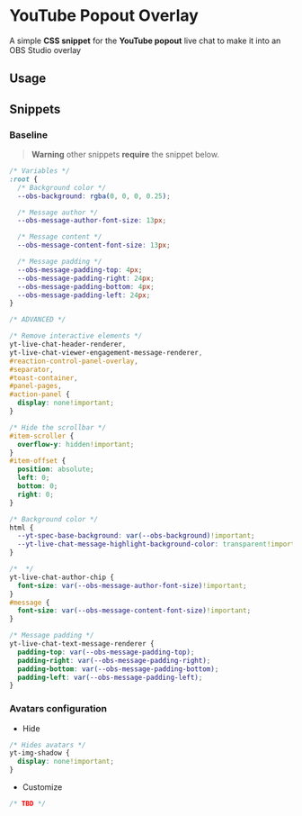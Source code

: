 # YouTube Popout Overlay
A simple **CSS snippet** for the **YouTube popout** live chat to make it into an OBS Studio overlay

## Usage


## Snippets
### Baseline

> **Warning** other snippets **require** the snippet below.

```css
/* Variables */
:root {
  /* Background color */
  --obs-background: rgba(0, 0, 0, 0.25);

  /* Message author */
  --obs-message-author-font-size: 13px;

  /* Message content */
  --obs-message-content-font-size: 13px;

  /* Message padding */
  --obs-message-padding-top: 4px;
  --obs-message-padding-right: 24px;
  --obs-message-padding-bottom: 4px;
  --obs-message-padding-left: 24px;
}

/* ADVANCED */

/* Remove interactive elements */
yt-live-chat-header-renderer,
yt-live-chat-viewer-engagement-message-renderer,
#reaction-control-panel-overlay,
#separator,
#toast-container,
#panel-pages,
#action-panel {
  display: none!important;
}

/* Hide the scrollbar */
#item-scroller {
  overflow-y: hidden!important;
}
#item-offset {
  position: absolute;
  left: 0;
  bottom: 0;
  right: 0;
}

/* Background color */
html {
  --yt-spec-base-background: var(--obs-background)!important;
  --yt-live-chat-message-highlight-background-color: transparent!important;
}

/*  */
yt-live-chat-author-chip {
  font-size: var(--obs-message-author-font-size)!important;
}
#message {
  font-size: var(--obs-message-content-font-size)!important;
}

/* Message padding */
yt-live-chat-text-message-renderer {
  padding-top: var(--obs-message-padding-top);
  padding-right: var(--obs-message-padding-right);
  padding-bottom: var(--obs-message-padding-bottom);
  padding-left: var(--obs-message-padding-left);
}
```

### Avatars configuration
- Hide
```css
/* Hides avatars */
yt-img-shadow {
  display: none!important;
}
```
- Customize
```css
/* TBD */
```
